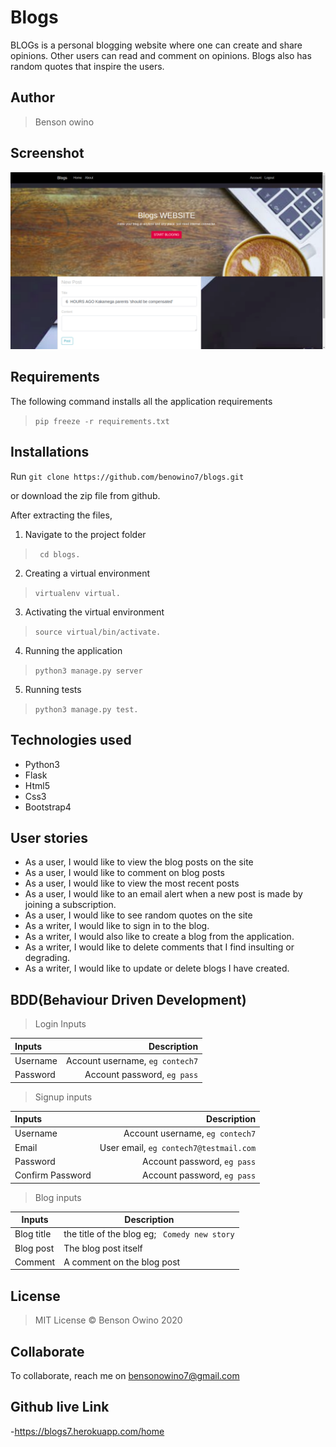 # Blogs
BLOGs is a personal blogging website where one can create and share  opinions.
 Other users can read and comment on opinions. 
Blogs also has random quotes that inspire the users. 

## Author
> Benson owino


## Screenshot
<img src="landing.png">


## Requirements

The following command installs all the application requirements
>``pip freeze -r requirements.txt``


## Installations

Run 
``git clone https://github.com/benowino7/blogs.git``

or download the zip file from github.

After extracting the files, 

1. Navigate to the project folder
>`` cd blogs.`` 

2. Creating a virtual environment
>``virtualenv virtual.``

3. Activating the virtual environment
>``source virtual/bin/activate.``

4. Running the application

>``python3 manage.py server``

5. Running tests

 > ``python3 manage.py test.``


## Technologies used
* Python3
* Flask
* Html5
* Css3
* Bootstrap4


## User stories
* As a user, I would like to view the blog posts on the site
* As a user, I would like to comment on blog posts
* As a user, I would like to view the most recent posts
* As a user, I would like to an email alert when a new post is made by joining a subscription.
* As a user, I would like to see random quotes on the site
* As a writer, I would like to sign in to the blog.
* As a writer, I would also like to create a blog from the application.
* As a writer, I would like to delete comments that I find insulting or degrading.
* As a writer, I would like to update or delete blogs I have created.

## BDD(Behaviour Driven Development)
>Login Inputs

| Inputs |  Description |
| :---         |          ---: |
| Username  | Account username, ``eg contech7``|
| Password  | Account password, ``eg pass``|

>Signup inputs

| Inputs |  Description |
| :---         |          ---: |
| Username  | Account username, ``eg contech7``|
| Email  | User email, ``eg contech7@testmail.com``|
| Password  | Account password, ``eg pass``|
| Confirm Password  | Account password, ``eg pass``|

> Blog inputs

| Inputs | Description  |
|---|---|
|  Blog title | the title of the blog eg; `` Comedy new story``  |
|  Blog post| The blog post itself|
| Comment| A comment on the blog post|



## License
> MIT License &copy; Benson Owino 2020

## Collaborate
To collaborate, reach me on [bensonowino7@gmail.com]()
## Github live Link
-https://blogs7.herokuapp.com/home

